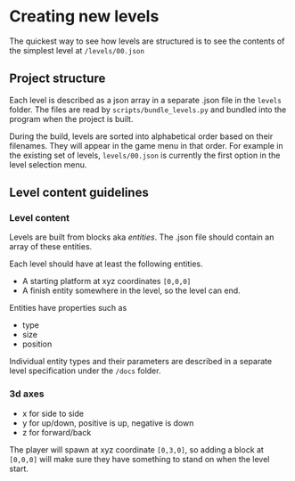 # Creating new levels

The quickest way to see how levels are structured is to see the contents of the simplest level at `/levels/00.json`

## Project structure

Each level is described as a json array in a separate .json file in the `levels` folder. The files are read by `scripts/bundle_levels.py` and bundled into the program when the project is built.

During the build, levels are sorted into alphabetical order based on their filenames. They will appear in the game menu in that order. For example in the existing set of levels, `levels/00.json` is currently the first option in the level selection menu.

## Level content guidelines

### Level content

Levels are built from blocks aka *entities*. The .json file should contain an array of these entities.

Each level should have at least the following entities.

* A starting platform at xyz coordinates `[0,0,0]`
* A finish entity somewhere in the level, so the level can end.

Entities have properties such as 

* type
* size
* position

Individual entity types and their parameters are described in a separate level specification under the `/docs` folder.

### 3d axes

* x for side to side
* y for up/down, positive is up, negative is down
* z for forward/back

The player will spawn at xyz coordinate `[0,3,0]`, so adding a block at `[0,0,0]` will make sure they have something to stand on when the level start.